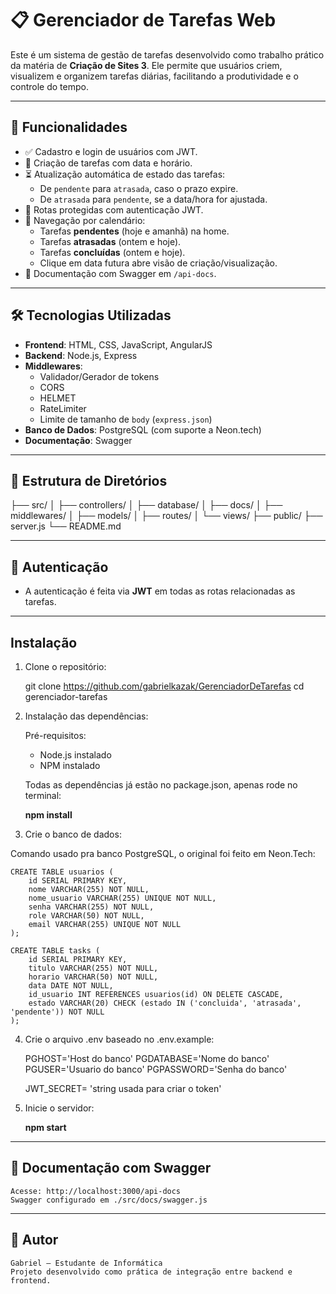 # 📋 Gerenciador de Tarefas Web

Este é um sistema de gestão de tarefas desenvolvido como trabalho prático da matéria de **Criação de Sites 3**. Ele permite que usuários criem, visualizem e organizem tarefas diárias, facilitando a produtividade e o controle do tempo.

---

## 🚀 Funcionalidades

- ✅ Cadastro e login de usuários com JWT.
- 📆 Criação de tarefas com data e horário.
- ⏳ Atualização automática de estado das tarefas:
  - De `pendente` para `atrasada`, caso o prazo expire.
  - De `atrasada` para `pendente`, se a data/hora for ajustada.
- 🔐 Rotas protegidas com autenticação JWT.
- 🧭 Navegação por calendário:
  - Tarefas **pendentes** (hoje e amanhã) na home.
  - Tarefas **atrasadas** (ontem e hoje).
  - Tarefas **concluídas** (ontem e hoje).
  - Clique em data futura abre visão de criação/visualização.
- 🧾 Documentação com Swagger em `/api-docs`.

---

## 🛠️ Tecnologias Utilizadas

- **Frontend**: HTML, CSS, JavaScript, AngularJS
- **Backend**: Node.js, Express
- **Middlewares**:
  - Validador/Gerador de tokens
  - CORS
  - HELMET
  - RateLimiter
  - Limite de tamanho de `body` (`express.json`)
- **Banco de Dados**: PostgreSQL (com suporte a Neon.tech)
- **Documentação**: Swagger

---

## 📁 Estrutura de Diretórios

├── src/
│   ├── controllers/
│   ├── database/
│   ├── docs/
│   ├── middlewares/
│   ├── models/
│   ├── routes/
│   └── views/
├── public/
├── server.js
└── README.md

---

## 🔐 Autenticação

- A autenticação é feita via **JWT** em todas as rotas relacionadas as tarefas.

---

## Instalação

1. Clone o repositório:

    git clone https://github.com/gabrielkazak/GerenciadorDeTarefas
    cd gerenciador-tarefas

2. Instalação das dependências:

    Pré-requisitos:
    - Node.js instalado
    - NPM instalado

    Todas as dependências já estão no package.json, apenas rode no terminal:

    **npm install**

3. Crie o banco de dados:

Comando usado pra banco PostgreSQL, o original foi feito em Neon.Tech:

    CREATE TABLE usuarios (
        id SERIAL PRIMARY KEY,
        nome VARCHAR(255) NOT NULL,
        nome_usuario VARCHAR(255) UNIQUE NOT NULL,
        senha VARCHAR(255) NOT NULL,
        role VARCHAR(50) NOT NULL,
        email VARCHAR(255) UNIQUE NOT NULL
    );

    CREATE TABLE tasks (
        id SERIAL PRIMARY KEY,
        titulo VARCHAR(255) NOT NULL,
        horario VARCHAR(50) NOT NULL,
        data DATE NOT NULL,
        id_usuario INT REFERENCES usuarios(id) ON DELETE CASCADE,
        estado VARCHAR(20) CHECK (estado IN ('concluida', 'atrasada', 'pendente')) NOT NULL
    );

4. Crie o arquivo .env baseado no .env.example:

    PGHOST='Host do banco'
    PGDATABASE='Nome do banco'
    PGUSER='Usuario do banco'
    PGPASSWORD='Senha do banco'

    JWT_SECRET= 'string usada para criar o token'

5. Inicie o servidor:

    **npm start**

---

## 📄 Documentação com Swagger
    Acesse: http://localhost:3000/api-docs
    Swagger configurado em ./src/docs/swagger.js

---

## 👤 Autor

    Gabriel – Estudante de Informática
    Projeto desenvolvido como prática de integração entre backend e frontend.
